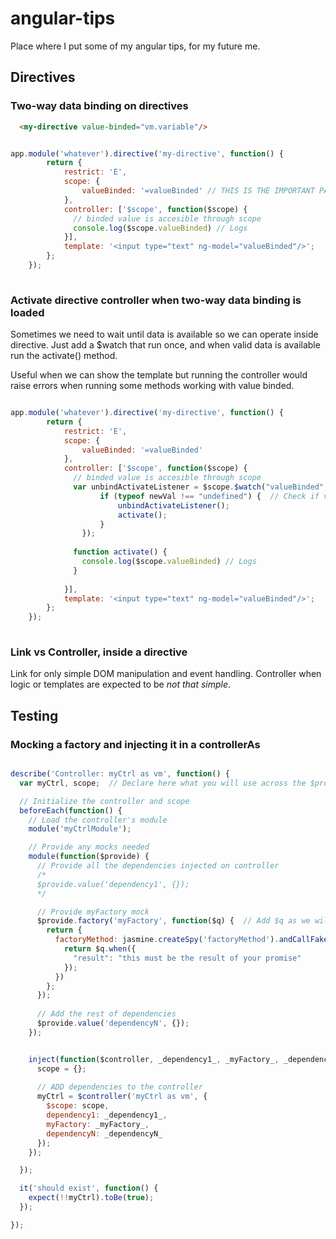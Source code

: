# angular-tips
Place where I put some of my angular tips, for my future me.

## Directives

### Two-way data binding on directives

```html
  <my-directive value-binded="vm.variable"/>
```

```javascript

app.module('whatever').directive('my-directive', function() {
        return {
            restrict: 'E',
            scope: {
                valueBinded: '=valueBinded' // THIS IS THE IMPORTANT PART
            },
            controller: ['$scope', function($scope) {
              // binded value is accesible through scope
              console.log($scope.valueBinded) // Logs 
            }],
            template: '<input type="text" ng-model="valueBinded"/>';
        };
    });
    
```

### Activate directive controller when two-way data binding is loaded

Sometimes we need to wait until data is available so we can operate inside directive. Just add a $watch that run once, and when valid data is available run the activate() method.

Useful when we can show the template but running the controller would raise errors when running some methods working with value binded.

```javascript

app.module('whatever').directive('my-directive', function() {
        return {
            restrict: 'E',
            scope: {
                valueBinded: '=valueBinded' 
            },
            controller: ['$scope', function($scope) {
              // binded value is accesible through scope
              var unbindActivateListener = $scope.$watch("valueBinded", function(newVal, oldVal) {
                    if (typeof newVal !== "undefined") {  // Check if valueBinded contains valid information
                        unbindActivateListener();
                        activate();
                    }
                });
                
              function activate() {
                console.log($scope.valueBinded) // Logs 
              }
              
            }],
            template: '<input type="text" ng-model="valueBinded"/>';
        };
    });
    
```

### Link vs Controller, inside a directive

Link for only simple DOM manipulation and event handling.
Controller when logic or templates are expected to be _not that simple_.

## Testing

### Mocking a factory and injecting it in a controllerAs 

```javascript

describe('Controller: myCtrl as vm', function() {
  var myCtrl, scope;  // Declare here what you will use across the $provide and the tests

  // Initialize the controller and scope
  beforeEach(function() {
    // Load the controller's module
    module('myCtrlModule');

    // Provide any mocks needed
    module(function($provide) {
      // Provide all the dependencies injected on controller
      /*
      $provide.value('dependency1', {});
      */

      // Provide myFactory mock
      $provide.factory('myFactory', function($q) {  // Add $q as we will mock a promise response
        return {
          factoryMethod: jasmine.createSpy('factoryMethod').andCallFake(function(num) {
            return $q.when({
              "result": "this must be the result of your promise"
            });
          })
        };
      });
      
      // Add the rest of dependencies
      $provide.value('dependencyN', {});
    });


    inject(function($controller, _dependency1_, _myFactory_, _dependencyN_) {
      scope = {};
      
      // ADD dependencies to the controller
      myCtrl = $controller('myCtrl as vm', {
        $scope: scope,
        dependency1: _dependency1_,
        myFactory: _myFactory_,
        dependencyN: _dependencyN_
      });
    });

  });

  it('should exist', function() {
    expect(!!myCtrl).toBe(true);
  });

});

```
